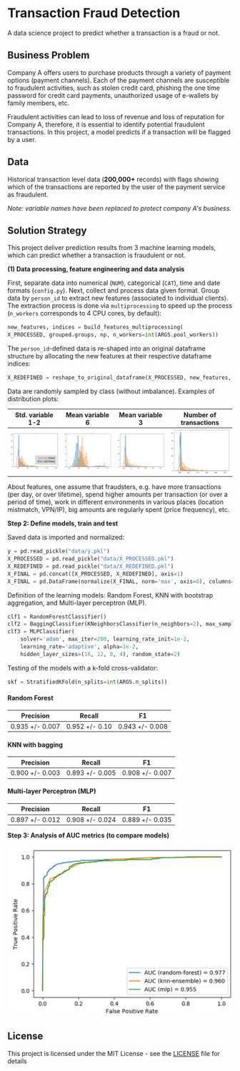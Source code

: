 # Transaction Fraud Detection

A data science project to predict whether a transaction is a fraud or not.


## Business Problem

Company A offers users to purchase products through a variety of payment options (payment channels). Each of the payment channels are 
susceptible to fraudulent activities, such as stolen credit card, phishing the one time password for credit card payments, 
unauthorized usage of e-wallets by family members, etc.

Fraudulent activities can lead to loss of revenue and loss of reputation for Company A,
therefore, it is essential to identify potential fraudulent transactions. In this project,
a model predicts if a transaction will be flagged by a user.

## Data

Historical transaction level data (**200,000+** records) with flags showing which of the
transactions are reported by the user of the payment service as fraudulent.

_Note: variable names have been replaced to protect company A's business._


## Solution Strategy

This project deliver prediction results from 3 machine learning models, which can predict whether a transaction is fraudulent or not.

**(1) Data processing, feature engineering and data analysis** 

First, separate data into numerical (`NUM`), categorical (`CAT`), time and date formats (`config.py`). Next, collect and process data given format.
Group data by `person_id` to extract new features (associated to individual clients). The extraction process is done via `multiprocessing` to
speed up the process (`n_workers` corresponds to 4 CPU cores, by default):

```python
new_features, indices = build_features_multiprocessing(
X_PROCESSED, grouped.groups, np, n_workers=int(ARGS.pool_workers))
```

The `person_id`-defined data is re-shaped into an original dataframe structure by allocating the new features at their respective dataframe indices:

```python
X_REDEFINED = reshape_to_original_dataframe(X_PROCESSED, new_features, indices)
```

Data are randomly sampled by class (without imbalance). Examples of distribution plots:

|        Std. variable 1-2        |         Mean variable 6         |         Mean variable 3         |     Number of transactions      |
|:-------------------------------:|:-------------------------------:|:-------------------------------:|:-------------------------------:|
| ![img_4.png](figures/img_4.png) | ![img_5.png](figures/img_5.png) | ![img_6.png](figures/img_6.png) | ![img_7.png](figures/img_7.png) |

About features, one assume that fraudsters, e.g. have more transactions (per day, or over lifetime), spend higher amounts per transaction 
(or over a period of time), work in different environments in various places (location mistmatch, VPN/IP), big amounts are regularly spent (price frequency), etc.


**Step 2: Define models, train and test**

Saved data is imported and normalized:

```python
y = pd.read_pickle("data/y.pkl")
X_PROCESSED = pd.read_pickle("data/X_PROCESSED.pkl")
X_REDEFINED = pd.read_pickle("data/X_REDEFINED.pkl")
X_FINAL = pd.concat([X_PROCESSED, X_REDEFINED], axis=1)
X_FINAL = pd.DataFrame(normalize(X_FINAL, norm='max', axis=0), columns=X_FINAL.columns.tolist())
```

Definition of the learning models: Random Forest, KNN with bootstrap aggregation, and Multi-layer perceptron (MLP).

```python
clf1 = RandomForestClassifier()
clf2 = BaggingClassifier(KNeighborsClassifier(n_neighbors=2), max_samples=0.5, max_features=0.5)
clf3 = MLPClassifier(
    solver='adam', max_iter=200, learning_rate_init=1e-2,
    learning_rate='adaptive', alpha=1e-2,
    hidden_layer_sizes=(16, 12, 8, 4), random_state=2)
```

Testing of the models with a k-fold cross-validator:

```python
skf = StratifiedKFold(n_splits=int(ARGS.n_splits))
```

#### Random Forest

|    Precision    |     Recall     |       F1        |
|:---------------:|:--------------:|:---------------:|
| 0.935 +/- 0.007 | 0.952 +/- 0.10 | 0.943 +/- 0.008 |

#### KNN with bagging

|    Precision    |     Recall      |       F1        |
|:---------------:|:---------------:|:---------------:|
| 0.900 +/- 0.003 | 0.893 +/- 0.005 | 0.908 +/- 0.007 |


#### Multi-layer Perceptron (MLP)

|    Precision    |     Recall      |       F1        |
|:---------------:|:---------------:|:---------------:|
| 0.897 +/- 0.012 | 0.908 +/- 0.024 | 0.889 +/- 0.035 |



**Step 3: Analysis of AUC metrics (to compare models)**

![img_12.png](figures/img_12.png)

## License

This project is licensed under the MIT License - see the [LICENSE](LICENSE) file for details
